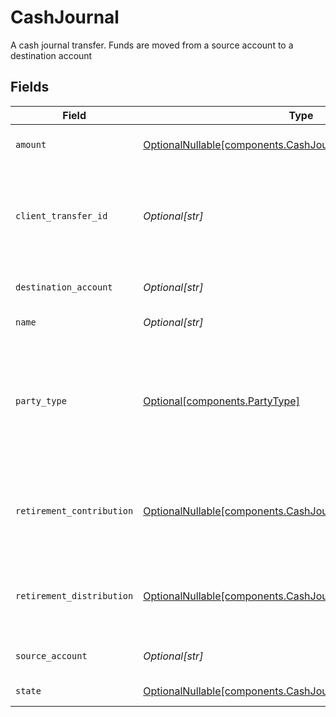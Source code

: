 # CashJournal

A cash journal transfer. Funds are moved from a source account to a destination account


## Fields

| Field                                                                                                                                                              | Type                                                                                                                                                               | Required                                                                                                                                                           | Description                                                                                                                                                        | Example                                                                                                                                                            |
| ------------------------------------------------------------------------------------------------------------------------------------------------------------------ | ------------------------------------------------------------------------------------------------------------------------------------------------------------------ | ------------------------------------------------------------------------------------------------------------------------------------------------------------------ | ------------------------------------------------------------------------------------------------------------------------------------------------------------------ | ------------------------------------------------------------------------------------------------------------------------------------------------------------------ |
| `amount`                                                                                                                                                           | [OptionalNullable[components.CashJournalAmount]](../../models/components/cashjournalamount.md)                                                                     | :heavy_minus_sign:                                                                                                                                                 | The amount to transfer in USD                                                                                                                                      | {<br/>"value": "100.00"<br/>}                                                                                                                                      |
| `client_transfer_id`                                                                                                                                               | *Optional[str]*                                                                                                                                                    | :heavy_minus_sign:                                                                                                                                                 | The external identifier supplied by the API caller Each request must have a unique pairing of `client_transfer_id` and `source_account`                            | 113bw03-49f8-4525-934c-560fb39dg2kd                                                                                                                                |
| `destination_account`                                                                                                                                              | *Optional[str]*                                                                                                                                                    | :heavy_minus_sign:                                                                                                                                                 | The account that funds will be moved to                                                                                                                            | accounts/01H8FB90ZRRFWXB4XC2JPJ1D4Y                                                                                                                                |
| `name`                                                                                                                                                             | *Optional[str]*                                                                                                                                                    | :heavy_minus_sign:                                                                                                                                                 | The resource name of the cash journal                                                                                                                              | cashJournals/20240712000323                                                                                                                                        |
| `party_type`                                                                                                                                                       | [Optional[components.PartyType]](../../models/components/partytype.md)                                                                                             | :heavy_minus_sign:                                                                                                                                                 | Whether a cash journal is first party or third party Determined asynchronously when the transfer is processing, and will be set by the time the transfer is posted | FIRST_PARTY                                                                                                                                                        |
| `retirement_contribution`                                                                                                                                          | [OptionalNullable[components.CashJournalRetirementContribution]](../../models/components/cashjournalretirementcontribution.md)                                     | :heavy_minus_sign:                                                                                                                                                 | The retirement contribution details Must be provided when the destination account is a retirement account                                                          |                                                                                                                                                                    |
| `retirement_distribution`                                                                                                                                          | [OptionalNullable[components.CashJournalRetirementDistribution]](../../models/components/cashjournalretirementdistribution.md)                                     | :heavy_minus_sign:                                                                                                                                                 | The retirement distribution details Must be provided when the source account is a retirement account                                                               |                                                                                                                                                                    |
| `source_account`                                                                                                                                                   | *Optional[str]*                                                                                                                                                    | :heavy_minus_sign:                                                                                                                                                 | The account that funds will be moved from                                                                                                                          | accounts/01H8FM6EXVH77SAW3TC8KAWMES                                                                                                                                |
| `state`                                                                                                                                                            | [OptionalNullable[components.CashJournalState]](../../models/components/cashjournalstate.md)                                                                       | :heavy_minus_sign:                                                                                                                                                 | The current state of the cash journal                                                                                                                              |                                                                                                                                                                    |